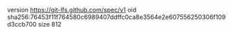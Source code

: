 version https://git-lfs.github.com/spec/v1
oid sha256:76453f11f764580c6989407ddffc0ca8e3564e2e607556250306f109d3ccb700
size 812
